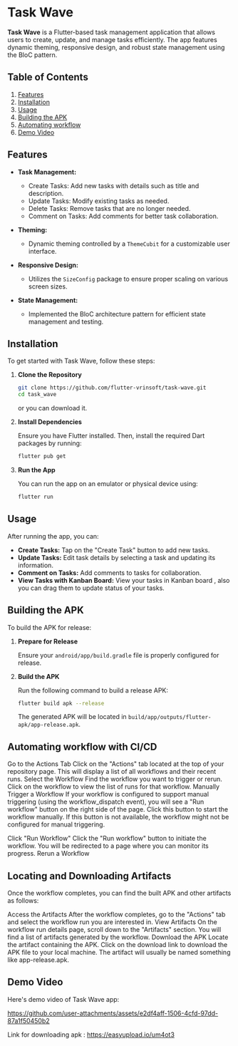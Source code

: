 # Task Wave
 
**Task Wave** is a Flutter-based task management application that allows users to create, update, and manage tasks efficiently. The app features dynamic theming, responsive design, and robust state management using the BloC pattern.
 
## Table of Contents
 
1. [Features](#features)
2. [Installation](#installation)
3. [Usage](#usage)
4. [Building the APK](#building-the-apk)
5. [Automating workflow](#Automating-workflow)
6. [Demo Video](#demo-video)
 
## Features
 
- **Task Management:**
  - Create Tasks: Add new tasks with details such as title and description.
  - Update Tasks: Modify existing tasks as needed.
  - Delete Tasks: Remove tasks that are no longer needed.
  - Comment on Tasks: Add comments for better task collaboration.
 
- **Theming:**
  - Dynamic theming controlled by a `ThemeCubit` for a customizable user interface.
 
- **Responsive Design:**
  - Utilizes the `SizeConfig` package to ensure proper scaling on various screen sizes.
 
- **State Management:**
  - Implemented the BloC architecture pattern for efficient state management and testing.
 
## Installation
 
To get started with Task Wave, follow these steps:
 
1. **Clone the Repository**
 
   ```bash
   git clone https://github.com/flutter-vrinsoft/task-wave.git
   cd task_wave
   ```

   or you can download it.
 
2. **Install Dependencies**
 
   Ensure you have Flutter installed. Then, install the required Dart packages by running:
 
   ```bash
   flutter pub get
   ```
 
3. **Run the App**
 
   You can run the app on an emulator or physical device using:
 
   ```bash
   flutter run
   ```
 
## Usage
 
After running the app, you can:
 
- **Create Tasks:** Tap on the "Create Task" button to add new tasks.
- **Update Tasks:** Edit task details by selecting a task and updating its information.
- **Comment on Tasks:** Add comments to tasks for collaboration.
- **View Tasks with Kanban Board:** View your tasks in Kanban board , also you can drag them to update status of your tasks.
 
 
## Building the APK
 
To build the APK for release:
 
1. **Prepare for Release**
 
   Ensure your `android/app/build.gradle` file is properly configured for release.
 
2. **Build the APK**
 
   Run the following command to build a release APK:
 
   ```bash
   flutter build apk --release
   ```
 
   The generated APK will be located in `build/app/outputs/flutter-apk/app-release.apk`.
 
## Automating workflow with CI/CD
Go to the Actions Tab
Click on the "Actions" tab located at the top of your repository page. This will display a list of all workflows and their recent runs.
Select the Workflow
Find the workflow you want to trigger or rerun. Click on the workflow to view the list of runs for that workflow.
Manually Trigger a Workflow
If your workflow is configured to support manual triggering (using the workflow_dispatch event), you will see a "Run workflow" button on the right side of the page. Click this button to start the workflow manually. If this button is not available, the workflow might not be configured for manual triggering.
 
Click "Run Workflow"
Click the "Run workflow" button to initiate the workflow. You will be redirected to a page where you can monitor its progress.
Rerun a Workflow
 
## Locating and Downloading Artifacts
Once the workflow completes, you can find the built APK and other artifacts as follows:
 
Access the Artifacts
After the workflow completes, go to the "Actions" tab and select the workflow run you are interested in.
View Artifacts
On the workflow run details page, scroll down to the "Artifacts" section. You will find a list of artifacts generated by the workflow.
Download the APK
Locate the artifact containing the APK. Click on the download link to download the APK file to your local machine. The artifact will usually be named something like app-release.apk.
 
 
## Demo Video
Here's demo video of Task Wave app:

https://github.com/user-attachments/assets/e2df4aff-1506-4cfd-97dd-87a1f50450b2

Link for downloading apk : https://easyupload.io/um4ot3 
